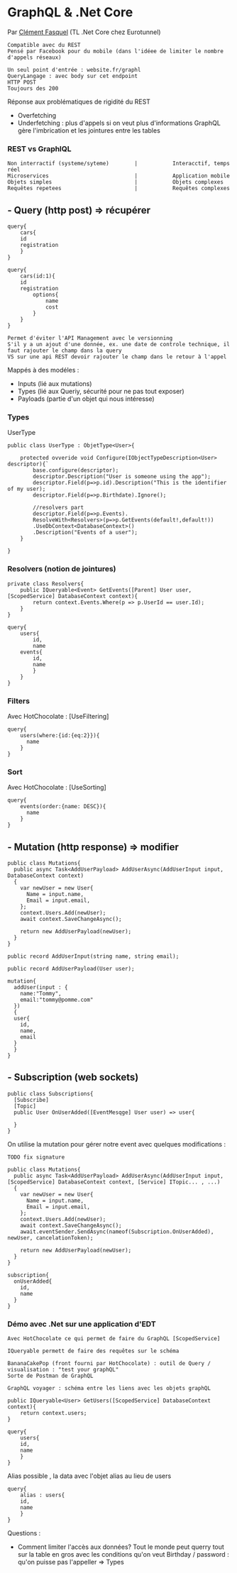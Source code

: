 # GraphQL & .Net Core
Par [Clément Fasquel](https://www.linkedin.com/in/clementfasquel/) (TL .Net Core chez Eurotunnel)

```
Compatible avec du REST
Pensé par Facebook pour du mobile (dans l'idéee de limiter le nombre d'appels réseaux)

Un seul point d'entrée : website.fr/graphl
QueryLangage : avec body sur cet endpoint
HTTP POST 
Toujours des 200
```

Réponse aux problématiques de rigidité du REST
- Overfetching
- Underfetching : plus d'appels si on veut plus d'informations
  GraphQL gère l'imbrication et les jointures entre les tables

### REST vs GraphlQL
```
Non interractif (systeme/syteme)        |           Interacctif, temps réel
Microservices                           |           Application mobile
Objets simples                          |           Objets complexes
Requêtes repetees                       |           Requêtes complexes
```


## - Query (http post) => récupérer

```
query{
    cars{
    id
    registration
    }
}
```

```
query{
    cars(id:1){
    id
    registration
        options{
            name
            cost
        }
    }
}
```

```
Permet d'éviter l'API Management avec le versionning
S'il y a un ajout d'une donnée, ex. une date de controle technique, il faut rajouter le champ dans la query
VS sur une api REST devoir rajouter le champ dans le retour à l'appel
```

Mappés à des modéles :
- Inputs (lié aux mutations)
- Types (lié aux Queriy, sécurité pour ne pas tout exposer)
- Payloads (partie d'un objet qui nous intéresse)

### Types

UserType
```
public class UserType : ObjetType<User>{

    protected ovveride void Configure(IObjectTypeDescription<User> descriptor){`
        base.configure(descriptor);
        descriptor.Description("User is someone using the app");
        descriptor.Field(p=>p.id).Description("This is the identifier of my user);
        descriptor.Field(p=>p.Birthdate).Ignore();
        
        //resolvers part
        descriptor.Field(p=>p.Events).
        ResolveWith<Resolvers>(p=>p.GetEvents(default!,default!))
        .UseDbContext<DatabaseContext>()
        .Description("Events of a user");
    }
    
}
```

### Resolvers (notion de jointures)

```
private class Resolvers{
    public IQueryable<Event> GetEvents([Parent] User user, [ScopedService] DatabaseContext context){
        return context.Events.Where(p => p.UserId == user.Id); 
    }    
}
```

```
query{
    users{
        id,
        name
    events{
        id,
        name
        }
    }
}
```

### Filters
Avec HotChocolate : [UseFiltering]
```
query{
    users(where:{id:{eq:2}}){
      name   
    }
}
```

### Sort
Avec HotChocolate : [UseSorting]
```
query{
    events(order:{name: DESC}){
      name   
    }
}
```

## - Mutation (http response) => modifier

```
public class Mutations{
  public async Task<AddUserPayload> AddUserAsync(AddUserInput input, DatabaseContext context)
  {
    var newUser = new User{
      Name = input.name,
      Email = input.email,
    };
    context.Users.Add(newUser);
    await context.SaveChangeAsync();
    
    return new AddUserPayload(newUser);
  }
}
```

```
public record AddUserInput(string name, string email);
```

```
public record AddUserPayload(User user);
```

```
mutation{
  addUser(input : {
    name:"Tommy",
    email:"tommy@pomme.com"
  })
  {
  user{
    id,
    name,
    email
  }
  }
}
```

## - Subscription (web sockets)

```
public class Subscriptions{
  [Subscribe]
  [Topic]
  public User OnUserAdded([EventMesqge] User user) => user{
    
  }
}
```

On utilise la mutation pour gérer notre event avec quelques modifications :
```
TODO fix signature

public class Mutations{
  public async Task<AddUserPayload> AddUserAsync(AddUserInput input, [ScopedService] DatabaseContext context, [Service] ITopic... , ...)
  {
    var newUser = new User{
      Name = input.name,
      Email = input.email,
    };
    context.Users.Add(newUser);
    await context.SaveChangeAsync();
    await.eventSender.SendAsync(nameof(Subscription.OnUserAdded), newUser, cancelationToken);
    
    return new AddUserPayload(newUser);
  }
}
```

```
subscription{
  onUserAdded{
    id,
    name
  }
}
```

### Démo avec .Net sur une application d'EDT

```
Avec HotChocolate ce qui permet de faire du GraphQL [ScopedService]

IQueryable permett de faire des requêtes sur le schéma

BananaCakePop (front fourni par HotChocolate) : outil de Query / visualisation : "test your graphQL" 
Sorte de Postman de GraphQL

GraphQL voyager : schéma entre les liens avec les objets graphQL
```

```
public IQueryable<User> GetUsers([ScopedService] DatabaseContext context){
    return context.users;
}
```

```
query{
    users{
    id,
    name
    }
}
```

Alias possible , la data avec l'objet alias au lieu de users

```
query{
    alias : users{
    id,
    name
    }
}
```

Questions :
- Comment limiter l'accès aux données?
  Tout le monde peut querry tout sur la table en gros avec les conditions qu'on veut
  Birthday / password : qu'on puisse pas l'appeller => Types